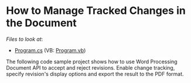 # How to Manage Tracked Changes in the Document

<!-- default file list -->
*Files to look at*:

* [Program.cs](./CS/word-processing-document-api-track-changes/Program.cs) (VB: [Program.vb](./VB/word-processing-document-api-track-changes/Program.vb))
<!-- default file list end -->

The following code sample project shows how to use Word Processing Document API to accept and reject revisions. Enable change tracking, specify revision's display options and export the result to the PDF format.
